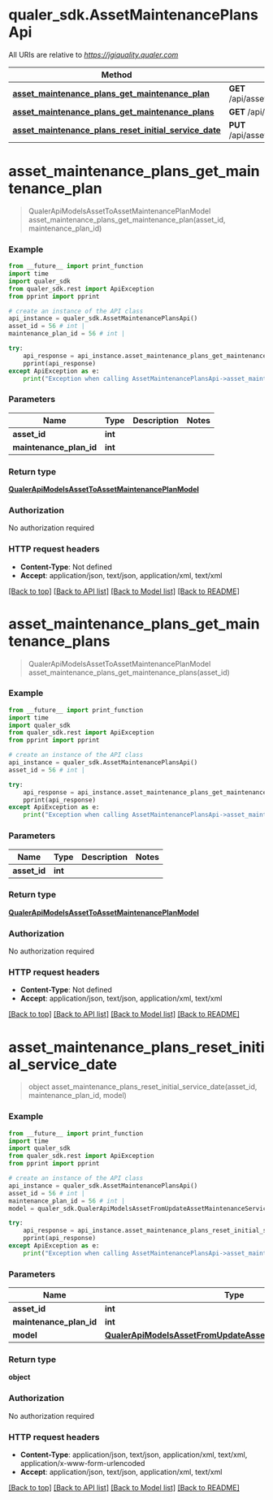 # qualer_sdk.AssetMaintenancePlansApi

All URIs are relative to *https://jgiquality.qualer.com*

Method | HTTP request | Description
------------- | ------------- | -------------
[**asset_maintenance_plans_get_maintenance_plan**](AssetMaintenancePlansApi.md#asset_maintenance_plans_get_maintenance_plan) | **GET** /api/assets/{assetId}/plans/{maintenancePlanId} | 
[**asset_maintenance_plans_get_maintenance_plans**](AssetMaintenancePlansApi.md#asset_maintenance_plans_get_maintenance_plans) | **GET** /api/assets/{assetId}/plans | 
[**asset_maintenance_plans_reset_initial_service_date**](AssetMaintenancePlansApi.md#asset_maintenance_plans_reset_initial_service_date) | **PUT** /api/assets/{assetId}/plans/{maintenancePlanId} | 


# **asset_maintenance_plans_get_maintenance_plan**
> QualerApiModelsAssetToAssetMaintenancePlanModel asset_maintenance_plans_get_maintenance_plan(asset_id, maintenance_plan_id)



### Example
```python
from __future__ import print_function
import time
import qualer_sdk
from qualer_sdk.rest import ApiException
from pprint import pprint

# create an instance of the API class
api_instance = qualer_sdk.AssetMaintenancePlansApi()
asset_id = 56 # int | 
maintenance_plan_id = 56 # int | 

try:
    api_response = api_instance.asset_maintenance_plans_get_maintenance_plan(asset_id, maintenance_plan_id)
    pprint(api_response)
except ApiException as e:
    print("Exception when calling AssetMaintenancePlansApi->asset_maintenance_plans_get_maintenance_plan: %s\n" % e)
```

### Parameters

Name | Type | Description  | Notes
------------- | ------------- | ------------- | -------------
 **asset_id** | **int**|  | 
 **maintenance_plan_id** | **int**|  | 

### Return type

[**QualerApiModelsAssetToAssetMaintenancePlanModel**](QualerApiModelsAssetToAssetMaintenancePlanModel.md)

### Authorization

No authorization required

### HTTP request headers

 - **Content-Type**: Not defined
 - **Accept**: application/json, text/json, application/xml, text/xml

[[Back to top]](#) [[Back to API list]](../README.md#documentation-for-api-endpoints) [[Back to Model list]](../README.md#documentation-for-models) [[Back to README]](../README.md)

# **asset_maintenance_plans_get_maintenance_plans**
> QualerApiModelsAssetToAssetMaintenancePlanModel asset_maintenance_plans_get_maintenance_plans(asset_id)



### Example
```python
from __future__ import print_function
import time
import qualer_sdk
from qualer_sdk.rest import ApiException
from pprint import pprint

# create an instance of the API class
api_instance = qualer_sdk.AssetMaintenancePlansApi()
asset_id = 56 # int | 

try:
    api_response = api_instance.asset_maintenance_plans_get_maintenance_plans(asset_id)
    pprint(api_response)
except ApiException as e:
    print("Exception when calling AssetMaintenancePlansApi->asset_maintenance_plans_get_maintenance_plans: %s\n" % e)
```

### Parameters

Name | Type | Description  | Notes
------------- | ------------- | ------------- | -------------
 **asset_id** | **int**|  | 

### Return type

[**QualerApiModelsAssetToAssetMaintenancePlanModel**](QualerApiModelsAssetToAssetMaintenancePlanModel.md)

### Authorization

No authorization required

### HTTP request headers

 - **Content-Type**: Not defined
 - **Accept**: application/json, text/json, application/xml, text/xml

[[Back to top]](#) [[Back to API list]](../README.md#documentation-for-api-endpoints) [[Back to Model list]](../README.md#documentation-for-models) [[Back to README]](../README.md)

# **asset_maintenance_plans_reset_initial_service_date**
> object asset_maintenance_plans_reset_initial_service_date(asset_id, maintenance_plan_id, model)



### Example
```python
from __future__ import print_function
import time
import qualer_sdk
from qualer_sdk.rest import ApiException
from pprint import pprint

# create an instance of the API class
api_instance = qualer_sdk.AssetMaintenancePlansApi()
asset_id = 56 # int | 
maintenance_plan_id = 56 # int | 
model = qualer_sdk.QualerApiModelsAssetFromUpdateAssetMaintenanceServiceDat() # QualerApiModelsAssetFromUpdateAssetMaintenanceServiceDat | 

try:
    api_response = api_instance.asset_maintenance_plans_reset_initial_service_date(asset_id, maintenance_plan_id, model)
    pprint(api_response)
except ApiException as e:
    print("Exception when calling AssetMaintenancePlansApi->asset_maintenance_plans_reset_initial_service_date: %s\n" % e)
```

### Parameters

Name | Type | Description  | Notes
------------- | ------------- | ------------- | -------------
 **asset_id** | **int**|  | 
 **maintenance_plan_id** | **int**|  | 
 **model** | [**QualerApiModelsAssetFromUpdateAssetMaintenanceServiceDat**](QualerApiModelsAssetFromUpdateAssetMaintenanceServiceDat.md)|  | 

### Return type

**object**

### Authorization

No authorization required

### HTTP request headers

 - **Content-Type**: application/json, text/json, application/xml, text/xml, application/x-www-form-urlencoded
 - **Accept**: application/json, text/json, application/xml, text/xml

[[Back to top]](#) [[Back to API list]](../README.md#documentation-for-api-endpoints) [[Back to Model list]](../README.md#documentation-for-models) [[Back to README]](../README.md)

